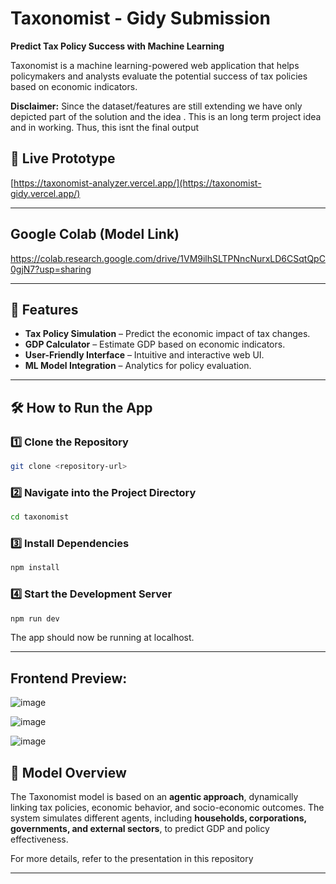 # Taxonomist - Gidy Submission

**Predict Tax Policy Success with Machine Learning**

Taxonomist is a machine learning-powered web application that helps policymakers and analysts evaluate the potential success of tax policies based on economic indicators.

**Disclaimer:** Since the dataset/features are still extending we have only depicted part of the solution and the idea . This is an long term project idea and in working. Thus, this isnt the final output 
## 🚀 Live Prototype  
[https://taxonomist-analyzer.vercel.app/](https://taxonomist-gidy.vercel.app/)

---

## Google Colab (Model Link)
https://colab.research.google.com/drive/1VM9ilhSLTPNncNurxLD6CSqtQpC0gjN7?usp=sharing

---

## 📌 Features  
- **Tax Policy Simulation** – Predict the economic impact of tax changes.  
- **GDP Calculator** – Estimate GDP based on economic indicators.  
- **User-Friendly Interface** – Intuitive and interactive web UI.  
- **ML Model Integration** – Analytics for policy evaluation.  

---

## 🛠️ How to Run the App  

### 1️⃣ Clone the Repository  
```sh
git clone <repository-url>
```

### 2️⃣ Navigate into the Project Directory  
```sh
cd taxonomist
```

### 3️⃣ Install Dependencies  
```sh
npm install
```

### 4️⃣ Start the Development Server  
```sh
npm run dev
```

The app should now be running at localhost.  

---
## Frontend Preview:
![image](https://github.com/user-attachments/assets/26462f13-539c-45ab-865a-5f6685792d33)


![image](https://github.com/user-attachments/assets/131cbe42-a835-4bfa-82fe-df959c289bc2)


![image](https://github.com/user-attachments/assets/20f70e82-211a-40fd-a2a4-c5d3e9241e50)



## 📜 Model Overview  
The Taxonomist model is based on an **agentic approach**, dynamically linking tax policies, economic behavior, and socio-economic outcomes. The system simulates different agents, including **households, corporations, governments, and external sectors**, to predict GDP and policy effectiveness.  

For more details, refer to the presentation in this repository

---

